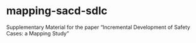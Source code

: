 # mapping-sacd-sdlc
Supplementary Material for the paper “Incremental Development of Safety Cases: a Mapping Study”

